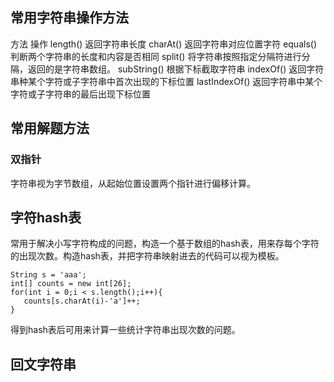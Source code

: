 

## 常用字符串操作方法
方法       操作
length()  返回字符串长度
charAt()  返回字符串对应位置字符
equals()  判断两个字符串的长度和内容是否相同
split()   将字符串按照指定分隔符进行分隔，返回的是字符串数组。
subString() 根据下标截取字符串
indexOf()   返回字符串种某个字符或子字符串中首次出现的下标位置
lastIndexOf() 返回字符串中某个字符或子字符串的最后出现下标位置

## 常用解题方法
### 双指针
字符串视为字节数组，从起始位置设置两个指针进行偏移计算。



## 字符hash表
常用于解决小写字符构成的问题，构造一个基于数组的hash表，用来存每个字符的出现次数。构造hash表，并把字符串映射进去的代码可以视为模板。
```text
String s = 'aaa';
int[] counts = new int[26];
for(int i = 0;i < s.length();i++){
   counts[s.charAt(i)-'a']++;
}   
```
得到hash表后可用来计算一些统计字符串出现次数的问题。


## 回文字符串



